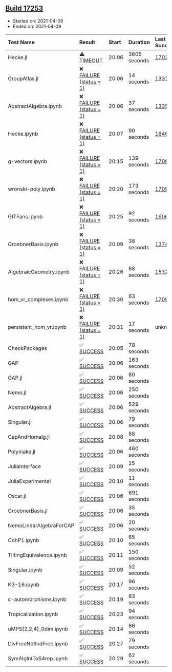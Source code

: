 ## [Build 17253](https://oscarci.mathematik.uni-kl.de/job/oscar/17253/)

* Started on: 2021-04-09
* Ended on: 2021-04-09

| Test Name    | Result | Start | Duration | Last Success | First Failure |
|:-------------|:-------|:------|:---------|:-------------|:--------------|
| Hecke.jl | ⚠ [TIMEOUT](https://oscarci.mathematik.uni-kl.de/job/oscar/17253/artifact/logs/build-17253/Hecke.jl.log) | 20:06 | 3605 seconds | [17022](https://oscarci.mathematik.uni-kl.de/job/oscar/17022/) | [17023](https://oscarci.mathematik.uni-kl.de/job/oscar/17023/) |
| GroupAtlas.jl | ❌ [FAILURE (status = 1)](https://oscarci.mathematik.uni-kl.de/job/oscar/17253/artifact/logs/build-17253/GroupAtlas.jl.log) | 20:06 | 14 seconds | [13311](https://oscarci.mathematik.uni-kl.de/job/oscar/13311/) | [13312](https://oscarci.mathematik.uni-kl.de/job/oscar/13312/) |
| AbstractAlgebra.ipynb | ❌ [FAILURE (status = 1)](https://oscarci.mathematik.uni-kl.de/job/oscar/17253/artifact/logs/build-17253/AbstractAlgebra.ipynb.log) | 20:06 | 37 seconds | [13355](https://oscarci.mathematik.uni-kl.de/job/oscar/13355/) | [13356](https://oscarci.mathematik.uni-kl.de/job/oscar/13356/) |
| Hecke.ipynb | ❌ [FAILURE (status = 1)](https://oscarci.mathematik.uni-kl.de/job/oscar/17253/artifact/logs/build-17253/Hecke.ipynb.log) | 20:07 | 90 seconds | [16463](https://oscarci.mathematik.uni-kl.de/job/oscar/16463/) | [16464](https://oscarci.mathematik.uni-kl.de/job/oscar/16464/) |
| g-vectors.ipynb | ❌ [FAILURE (status = 1)](https://oscarci.mathematik.uni-kl.de/job/oscar/17253/artifact/logs/build-17253/g-vectors.ipynb.log) | 20:15 | 139 seconds | [17099](https://oscarci.mathematik.uni-kl.de/job/oscar/17099/) | [17100](https://oscarci.mathematik.uni-kl.de/job/oscar/17100/) |
| wronski-poly.ipynb | ❌ [FAILURE (status = 1)](https://oscarci.mathematik.uni-kl.de/job/oscar/17253/artifact/logs/build-17253/wronski-poly.ipynb.log) | 20:20 | 173 seconds | [17098](https://oscarci.mathematik.uni-kl.de/job/oscar/17098/) | [17099](https://oscarci.mathematik.uni-kl.de/job/oscar/17099/) |
| GITFans.ipynb | ❌ [FAILURE (status = 1)](https://oscarci.mathematik.uni-kl.de/job/oscar/17253/artifact/logs/build-17253/GITFans.ipynb.log) | 20:25 | 92 seconds | [16068](https://oscarci.mathematik.uni-kl.de/job/oscar/16068/) | [16069](https://oscarci.mathematik.uni-kl.de/job/oscar/16069/) |
| GroebnerBasis.ipynb | ❌ [FAILURE (status = 1)](https://oscarci.mathematik.uni-kl.de/job/oscar/17253/artifact/logs/build-17253/GroebnerBasis.ipynb.log) | 20:09 | 38 seconds | [13748](https://oscarci.mathematik.uni-kl.de/job/oscar/13748/) | [13749](https://oscarci.mathematik.uni-kl.de/job/oscar/13749/) |
| AlgebraicGeometry.ipynb | ❌ [FAILURE (status = 1)](https://oscarci.mathematik.uni-kl.de/job/oscar/17253/artifact/logs/build-17253/AlgebraicGeometry.ipynb.log) | 20:26 | 68 seconds | [15322](https://oscarci.mathematik.uni-kl.de/job/oscar/15322/) | [15323](https://oscarci.mathematik.uni-kl.de/job/oscar/15323/) |
| hom_vr_complexes.ipynb | ❌ [FAILURE (status = 1)](https://oscarci.mathematik.uni-kl.de/job/oscar/17253/artifact/logs/build-17253/hom_vr_complexes.ipynb.log) | 20:30 | 63 seconds | [17099](https://oscarci.mathematik.uni-kl.de/job/oscar/17099/) | [17100](https://oscarci.mathematik.uni-kl.de/job/oscar/17100/) |
| persistent_hom_vr.ipynb | ❌ [FAILURE (status = 1)](https://oscarci.mathematik.uni-kl.de/job/oscar/17253/artifact/logs/build-17253/persistent_hom_vr.ipynb.log) | 20:31 | 17 seconds | unknown | unknown |
| CheckPackages | ✅ [SUCCESS](https://oscarci.mathematik.uni-kl.de/job/oscar/17253/artifact/logs/build-17253/CheckPackages.log) | 20:05 | 78 seconds |  |  |
| GAP | ✅ [SUCCESS](https://oscarci.mathematik.uni-kl.de/job/oscar/17253/artifact/logs/build-17253/GAP.log) | 20:06 | 163 seconds |  |  |
| GAP.jl | ✅ [SUCCESS](https://oscarci.mathematik.uni-kl.de/job/oscar/17253/artifact/logs/build-17253/GAP.jl.log) | 20:06 | 80 seconds |  |  |
| Nemo.jl | ✅ [SUCCESS](https://oscarci.mathematik.uni-kl.de/job/oscar/17253/artifact/logs/build-17253/Nemo.jl.log) | 20:06 | 250 seconds |  |  |
| AbstractAlgebra.jl | ✅ [SUCCESS](https://oscarci.mathematik.uni-kl.de/job/oscar/17253/artifact/logs/build-17253/AbstractAlgebra.jl.log) | 20:06 | 529 seconds |  |  |
| Singular.jl | ✅ [SUCCESS](https://oscarci.mathematik.uni-kl.de/job/oscar/17253/artifact/logs/build-17253/Singular.jl.log) | 20:06 | 79 seconds |  |  |
| CapAndHomalg.jl | ✅ [SUCCESS](https://oscarci.mathematik.uni-kl.de/job/oscar/17253/artifact/logs/build-17253/CapAndHomalg.jl.log) | 20:08 | 88 seconds |  |  |
| Polymake.jl | ✅ [SUCCESS](https://oscarci.mathematik.uni-kl.de/job/oscar/17253/artifact/logs/build-17253/Polymake.jl.log) | 20:06 | 460 seconds |  |  |
| JuliaInterface | ✅ [SUCCESS](https://oscarci.mathematik.uni-kl.de/job/oscar/17253/artifact/logs/build-17253/JuliaInterface.log) | 20:09 | 25 seconds |  |  |
| JuliaExperimental | ✅ [SUCCESS](https://oscarci.mathematik.uni-kl.de/job/oscar/17253/artifact/logs/build-17253/JuliaExperimental.log) | 20:10 | 11 seconds |  |  |
| Oscar.jl | ✅ [SUCCESS](https://oscarci.mathematik.uni-kl.de/job/oscar/17253/artifact/logs/build-17253/Oscar.jl.log) | 20:06 | 691 seconds |  |  |
| GroebnerBasis.jl | ✅ [SUCCESS](https://oscarci.mathematik.uni-kl.de/job/oscar/17253/artifact/logs/build-17253/GroebnerBasis.jl.log) | 20:06 | 35 seconds |  |  |
| NemoLinearAlgebraForCAP | ✅ [SUCCESS](https://oscarci.mathematik.uni-kl.de/job/oscar/17253/artifact/logs/build-17253/NemoLinearAlgebraForCAP.log) | 20:06 | 20 seconds |  |  |
| CohP1.ipynb | ✅ [SUCCESS](https://oscarci.mathematik.uni-kl.de/job/oscar/17253/artifact/logs/build-17253/CohP1.ipynb.log) | 20:10 | 65 seconds |  |  |
| TiltingEquivalence.ipynb | ✅ [SUCCESS](https://oscarci.mathematik.uni-kl.de/job/oscar/17253/artifact/logs/build-17253/TiltingEquivalence.ipynb.log) | 20:11 | 150 seconds |  |  |
| Singular.ipynb | ✅ [SUCCESS](https://oscarci.mathematik.uni-kl.de/job/oscar/17253/artifact/logs/build-17253/Singular.ipynb.log) | 20:09 | 52 seconds |  |  |
| K3-16.ipynb | ✅ [SUCCESS](https://oscarci.mathematik.uni-kl.de/job/oscar/17253/artifact/logs/build-17253/K3-16.ipynb.log) | 20:17 | 96 seconds |  |  |
| c-automorphisms.ipynb | ✅ [SUCCESS](https://oscarci.mathematik.uni-kl.de/job/oscar/17253/artifact/logs/build-17253/c-automorphisms.ipynb.log) | 20:19 | 83 seconds |  |  |
| Tropicalization.ipynb | ✅ [SUCCESS](https://oscarci.mathematik.uni-kl.de/job/oscar/17253/artifact/logs/build-17253/Tropicalization.ipynb.log) | 20:23 | 94 seconds |  |  |
| uMPS(2,2,4)_0dim.ipynb | ✅ [SUCCESS](https://oscarci.mathematik.uni-kl.de/job/oscar/17253/artifact/logs/build-17253/uMPS-2-2-4-_0dim.ipynb.log) | 20:14 | 86 seconds |  |  |
| DivFreeNotIndFree.ipynb | ✅ [SUCCESS](https://oscarci.mathematik.uni-kl.de/job/oscar/17253/artifact/logs/build-17253/DivFreeNotIndFree.ipynb.log) | 20:27 | 79 seconds |  |  |
| SymAlgIntToS4rep.ipynb | ✅ [SUCCESS](https://oscarci.mathematik.uni-kl.de/job/oscar/17253/artifact/logs/build-17253/SymAlgIntToS4rep.ipynb.log) | 20:29 | 62 seconds |  |  |
